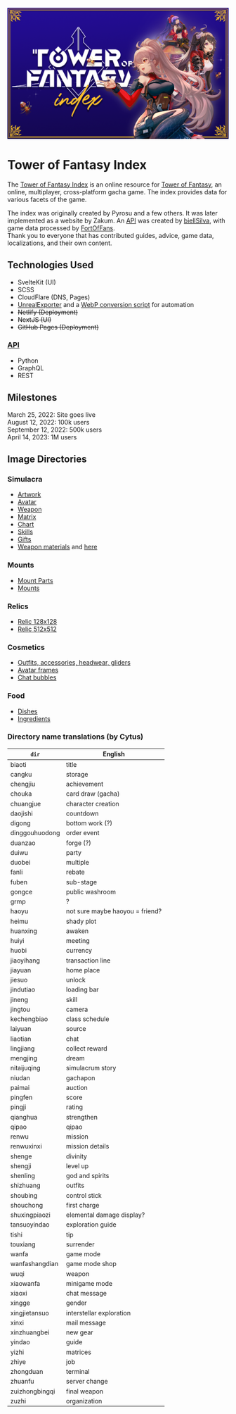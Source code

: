 ![Tower of Fantasy Index banner](/static/images/banner.png)
# Tower of Fantasy Index
The [Tower of Fantasy Index](https://toweroffantasy.info) is an online resource for [Tower of Fantasy](https://www.toweroffantasy-global.com/), an online, multiplayer, cross-platform gacha game. The index provides data for various facets of the game.

The index was originally created by Pyrosu and a few others. It was later implemented as a website by Zakum. An [API](https://github.com/biellSilva/toweroffantasy.api) was created by [biellSilva](https://github.com/biellSilva), with game data processed by [FortOfFans](https://github.com/FortOfFans).  
Thank you to everyone that has contributed guides, advice, game data, localizations, and their own content.

## Technologies Used
- SvelteKit (UI)
- SCSS
- CloudFlare (DNS, Pages)
- [UnrealExporter](https://github.com/whotookzakum/UnrealExporter) and a [WebP conversion script](/WebP) for automation
- ~~Netlify (Deployment)~~
- ~~NextJS (UI)~~
- ~~GitHub Pages (Deployment)~~

### [API](https://github.com/biellSilva/toweroffantasy.api)
- Python
- GraphQL
- REST

## Milestones
March 25, 2022: Site goes live  
August 12, 2022: 100k users  
September 12, 2022: 500k users  
April 14, 2023: 1M users

## Image Directories
### Simulacra
- [Artwork](/static/Hotta/Content/Resources/UI/huanxing/lihui)
- [Avatar](Icon/Avatar)
- [Weapon](/static/Hotta/Content/Resources/Icon/weapon/Icon)
- [Matrix](/static/Hotta/Content/Resources/Icon/yizhi/256)
- [Chart](/static/Hotta/Content/Resources/UI/shizhuang/nitai/xiangqing/wuwei)
- [Skills](/static/Hotta/Content/Resources/Icon/skill)
- [Gifts](/static/Hotta/Content/Resources/Icon/ImitationGift)
- [Weapon materials](/static/Hotta/Content/Resources/Icon/zujian) and [here](/static/Hotta/Content/Resources/Icon/item)

### Mounts
- [Mount Parts](/static/Hotta/Content/Resources/Icon/Mount)
- [Mounts](/static/Hotta/Content/Resources/UI/Mount)

### Relics
- [Relic 128x128](/static/Hotta/Content/Resources/UI/Artifact/icon)
- [Relic 512x512](/static/Hotta/Content/Resources/UI/Artifact/itemicon)

### Cosmetics
- [Outfits, accessories, headwear, gliders](/static/Hotta/Content/Resources/UI/shizhuang/Fashion_icon)
- [Avatar frames](/static/Hotta/Content/Resources/Icon/AvatarFrame)
- [Chat bubbles](/static/Hotta/Content/Resources/Icon/chat/qipao)

### Food
- [Dishes](Icon/caiyao)
- [Ingredients](Icon/shicai)

### Directory name translations (by Cytus)
| `dir`  | English |
|--------|---------|
| biaoti | title |
| cangku | storage |
| chengjiu |  achievement |
| chouka | card draw (gacha) |
| chuangjue | character creation |
| daojishi | countdown |
| digong | bottom work (?) |
| dinggouhuodong | order event |
| duanzao | forge (?) |
| duiwu | party |
| duobei | multiple |
| fanli | rebate |
| fuben | sub-stage |
| gongce | public washroom |
| grmp | ? |
| haoyu | not sure maybe haoyou = friend? |
| heimu | shady plot |
| huanxing | awaken |
| huiyi | meeting |
| huobi | currency |
| jiaoyihang | transaction line |
| jiayuan | home place |
| jiesuo | unlock |
| jindutiao | loading bar |
| jineng | skill |
| jingtou | camera |
| kechengbiao | class schedule |
| laiyuan | source |
| liaotian | chat |
| lingjiang | collect reward |
| mengjing | dream |
| nitaijuqing | simulacrum story |
| niudan | gachapon |
| paimai | auction |
| pingfen | score |
| pingji | rating |
| qianghua | strengthen |
| qipao | qipao |
| renwu | mission |
| renwuxinxi | mission details |
| shenge | divinity |
| shengji | level up |
| shenling | god and spirits |
| shizhuang | outfits |
| shoubing | control stick |
| shouchong | first charge |
| shuxingpiaozi | elemental damage display? |
| tansuoyindao | exploration guide |
| tishi | tip |
| touxiang | surrender |
| wanfa | game mode |
| wanfashangdian | game mode shop |
| wuqi | weapon |
| xiaowanfa | minigame mode |
| xiaoxi | chat message |
| xingge | gender |
| xingjietansuo | interstellar exploration |
| xinxi | mail message |
| xinzhuangbei | new gear  |
| yindao | guide |
| yizhi | matrices |
| zhiye | job |
| zhongduan | terminal |
| zhuanfu | server change |
| zuizhongbingqi | final weapon |
| zuzhi | organization |
